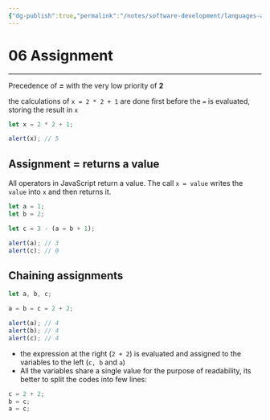 ```yaml
---
{"dg-publish":true,"permalink":"/notes/software-development/languages-and-frameworks/web-development/front-end/javascript-vanilla/01-basics/06-basic-operators/06-assignment/","tags":["programming","webdevelopment","frontend","JavaScript"],"created":"2025-07-13T15:24:55.901+08:00"}
---
```



# 06 Assignment

---

Precedence of **_=_** with the very low priority of **2**

the calculations of `x = 2 * 2 + 1` are done first before the `=` is evaluated, storing the result in `x`

```javascript
let x = 2 * 2 + 1;

alert(x); // 5
```

## Assignment = returns a value

All operators in JavaScript return a value.
The call `x = value` writes the `value` into `x` and then returns it.

```javascript
let a = 1;
let b = 2;

let c = 3 - (a = b + 1);

alert(a); // 3
alert(c); // 0
```

## Chaining assignments

```javascript
let a, b, c;

a = b = c = 2 + 2;

alert(a); // 4
alert(b); // 4
alert(c); // 4
```

- the expression at the right (`2 + 2`) is evaluated and assigned to the variables to the left (`c, b` and `a`)
- All the variables share a single value
  for the purpose of readability, its better to split the codes into few lines:

```javascript
c = 2 + 2;
b = c;
a = c;
```
